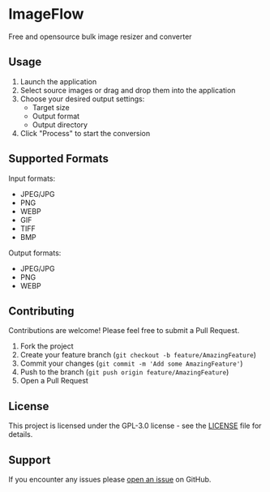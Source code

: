 # ImageFlow

Free and opensource bulk image resizer and converter

## Usage

1. Launch the application
2. Select source images or drag and drop them into the application
3. Choose your desired output settings:
   - Target size
   - Output format
   - Output directory
4. Click "Process" to start the conversion

## Supported Formats

Input formats:
- JPEG/JPG
- PNG
- WEBP
- GIF
- TIFF
- BMP

Output formats:
- JPEG/JPG
- PNG
- WEBP

## Contributing

Contributions are welcome! Please feel free to submit a Pull Request.

1. Fork the project
2. Create your feature branch (`git checkout -b feature/AmazingFeature`)
3. Commit your changes (`git commit -m 'Add some AmazingFeature'`)
4. Push to the branch (`git push origin feature/AmazingFeature`)
5. Open a Pull Request

## License

This project is licensed under the GPL-3.0 license - see the [LICENSE](LICENSE) file for details.

## Support

If you encounter any issues please [open an issue](https://github.com/manuelernestog/image-flow/issues) on GitHub.
